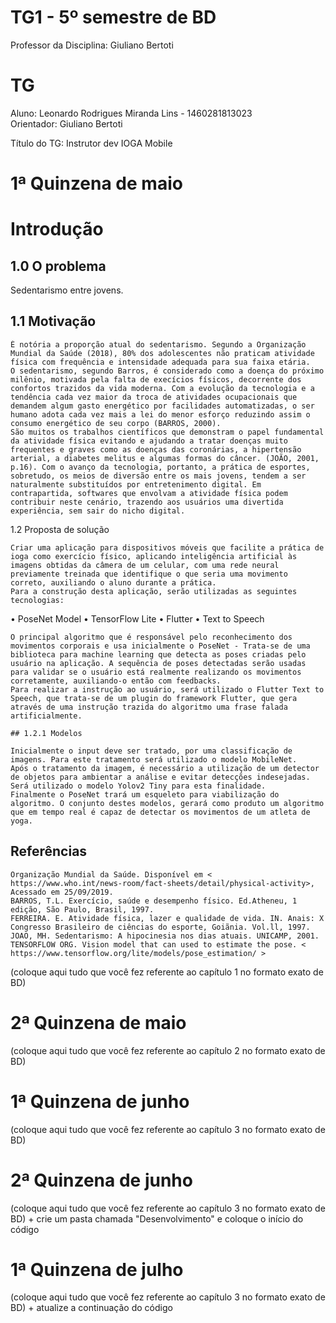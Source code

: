 # TG1 - 5º semestre de BD

 

Professor da Disciplina: Giuliano Bertoti 

 

# TG

 

Aluno: Leonardo Rodrigues Miranda Lins - 1460281813023 \
Orientador: Giuliano Bertoti

 

Título do TG: Instrutor dev IOGA Mobile


# 1ª Quinzena de maio

# Introdução

## 1.0 O problema
Sedentarismo entre jovens.


## 1.1 Motivação

	É notória a proporção atual do sedentarismo. Segundo a Organização Mundial da Saúde (2018), 80% dos adolescentes não praticam atividade física com frequência e intensidade adequada para sua faixa etária.
	O sedentarismo, segundo Barros, é considerado como a doença do próximo milênio, motivada pela falta de execícios físicos, decorrente dos confortos trazidos da vida moderna. Com a evolução da tecnologia e a tendência cada vez maior da troca de atividades ocupacionais que demandem algum gasto energético por facilidades automatizadas, o ser humano adota cada vez mais a lei do menor esforço reduzindo assim o consumo energético de seu corpo (BARROS, 2000).
	São muitos os trabalhos científicos que demonstram o papel fundamental da atividade física evitando e ajudando a tratar doenças muito frequentes e graves como as doenças das coronárias, a hipertensão arterial, a diabetes melitus e algumas formas do câncer. (JOÃO, 2001, p.16). Com o avanço da tecnologia, portanto, a prática de esportes, sobretudo, os meios de diversão entre os mais jovens, tendem a ser naturalmente substituídos por entretenimento digital. Em contrapartida, softwares que envolvam a atividade física podem contribuir neste cenário, trazendo aos usuários uma divertida experiência, sem sair do nicho digital.

1.2 Proposta de solução

	Criar uma aplicação para dispositivos móveis que facilite a prática de ioga como exercício físico, aplicando inteligência artificial às imagens obtidas da câmera de um celular, com uma rede neural previamente treinada que identifique o que seria uma movimento correto, auxiliando o aluno durante a prática.
	Para a construção desta aplicação, serão utilizadas as seguintes tecnologias:
•	PoseNet Model
•	TensorFlow Lite
•	Flutter
•	Text to Speech

	O principal algoritmo que é responsável pelo reconhecimento dos movimentos corporais e usa inicialmente o PoseNet - Trata-se de uma biblioteca para machine learning que detecta as poses criadas pelo usuário na aplicação. A sequência de poses detectadas serão usadas para validar se o usuário está realmente realizando os movimentos corretamente, auxiliando-o então com feedbacks.
	Para realizar a instrução ao usuário, será utilizado o Flutter Text to Speech, que trata-se de um plugin do framework Flutter, que gera através de uma instrução trazida do algoritmo uma frase falada artificialmente.

	## 1.2.1 Modelos
	
	Inicialmente o input deve ser tratado, por uma classificação de imagens. Para este tratamento será utilizado o modelo MobileNet.
	Após o tratamento da imagem, é necessário a utilização de um detector de objetos para ambientar a análise e evitar detecções indesejadas. Será utilizado o modelo Yolov2 Tiny para esta finalidade.
	Finalmente o PoseNet trará um esqueleto para viabilização do algoritmo. O conjunto destes modelos, gerará como produto um algoritmo que em tempo real é capaz de detectar os movimentos de um atleta de yoga.
 
## Referências

	Organização Mundial da Saúde. Disponível em < https://www.who.int/news-room/fact-sheets/detail/physical-activity>, Acessado em 25/09/2019.
	BARROS, T.L. Exercício, saúde e desempenho físico. Ed.Atheneu, 1 edição, São Paulo, Brasil, 1997.
	FERREIRA. E. Atividade física, lazer e qualidade de vida. IN. Anais: X Congresso Brasileiro de ciências do esporte, Goiãnia. Vol.ll, 1997.
	JOAO, MH. Sedentarismo: A hipocinesia nos dias atuais. UNICAMP, 2001.
	TENSORFLOW ORG. Vision model that can used to estimate the pose. < https://www.tensorflow.org/lite/models/pose_estimation/ >



(coloque aqui tudo que você fez referente ao capítulo 1 no formato exato de BD)

 

# 2ª Quinzena de maio

 

(coloque aqui tudo que você fez referente ao capítulo 2 no formato exato de BD)

 

# 1ª Quinzena de junho
 
(coloque aqui tudo que você fez referente ao capítulo 3 no formato exato de BD)

 

# 2ª Quinzena de junho

 

(coloque aqui tudo que você fez referente ao capítulo 3 no formato exato de BD) + crie um pasta chamada "Desenvolvimento" e coloque o início do código

 

# 1ª Quinzena de julho

 

(coloque aqui tudo que você fez referente ao capítulo 3 no formato exato de BD) + atualize a continuação do código
